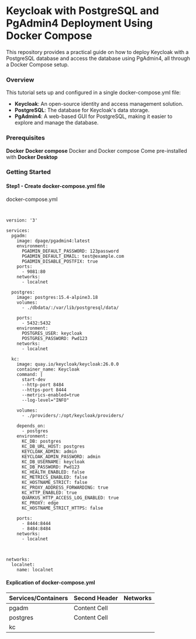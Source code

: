 # Keycloak with PostgreSQL and PgAdmin4 Deployment Using Docker Compose
This repository provides a practical guide on how to deploy Keycloak with a PostgreSQL database and access the database using PgAdmin4, all through a Docker Compose setup. 
### Overview
This tutorial sets up and configured in a single docker-compose.yml file:

- **Keycloak**: An open-source identity and access management solution.
- **PostgreSQL**: The database for Keycloak's data storage.
- **PgAdmin4**: A web-based GUI for PostgreSQL, making it easier to explore and manage the database.

### Prerequisites
**Docker**
**Docker compose**
Docker and Docker compose Come pre-installed with **Docker Desktop**

### Getting Started
#### Step1 - Create docker-compose.yml file

docker-compose.yml
```command


version: '3'
 
services:
  pgadm:
    image: dpage/pgadmin4:latest
    environment:
      PGADMIN_DEFAULT_PASSWORD: 123password
      PGADMIN_DEFAULT_EMAIL: test@example.com
      PGADMIN_DISABLE_POSTFIX: true
    ports:
      - 9081:80
    networks:
      - localnet
 
  postgres:
    image: postgres:15.4-alpine3.18
    volumes:
      - ./dbdata/:/var/lib/postgresql/data/
    
    ports:
      - 5432:5432
    environment:
      POSTGRES_USER: keycloak
      POSTGRES_PASSWORD: Pwd123
    networks:
      - localnet
 
  kc:
    image: quay.io/keycloak/keycloak:26.0.0
    container_name: Keycloak
    command: |
      start-dev
      --http-port 8484 
      --https-port 8444
      --metrics-enabled=true
      --log-level="INFO"

    volumes:
      - ./providers/:/opt/keycloak/providers/
  
    depends_on:
      - postgres
    environment:
      KC_DB: postgres
      KC_DB_URL_HOST: postgres
      KEYCLOAK_ADMIN: admin
      KEYCLOAK_ADMIN_PASSWORD: admin
      KC_DB_USERNAME: keycloak
      KC_DB_PASSWORD: Pwd123
      KC_HEALTH_ENABLED: false
      KC_METRICS_ENABLED: false
      KC_HOSTNAME_STRICT: false
      KC_PROXY_ADDRESS_FORWARDING: true
      KC_HTTP_ENABLED: true
      QUARKUS_HTTP_ACCESS_LOG_ENABLED: true
      KC_PROXY: edge
      KC_HOSTNAME_STRICT_HTTPS: false

    ports:
      - 8444:8444
      - 8484:8484
    networks:
      - localnet



networks:
  localnet:
    name: localnet
```
#### Explication of docker-compose.yml
| Services/Containers  | Second Header |Networks      |
| ---------------------|---------------|--------------|
| pgadm                | Content Cell  |              |
| postgres             | Content Cell  |              | 
|kc                    |               |              |


